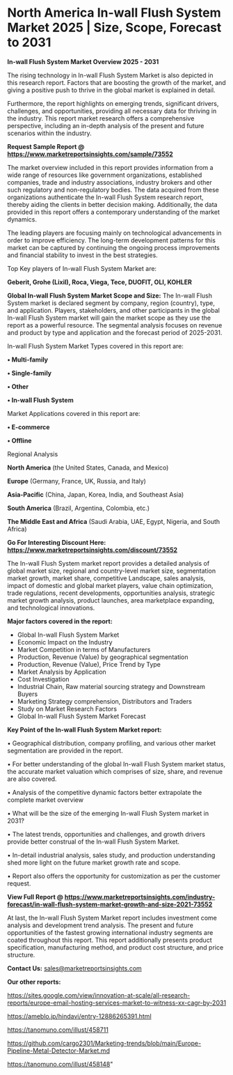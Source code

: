 # North America In-wall Flush System Market 2025 | Size, Scope, Forecast to 2031

<Strong> In-wall Flush System Market Overview 2025 - 2031</strong>

The rising technology in In-wall Flush System Market is also depicted in this research report. Factors that are boosting the growth of the market, and giving a positive push to thrive in the global market is explained in detail.

Furthermore, the report highlights on emerging trends, significant drivers, challenges, and opportunities, providing all necessary data for thriving in the industry. This report market research offers a comprehensive perspective, including an in-depth analysis of the present and future scenarios within the industry.

<strong>Request Sample Report @ <a href=https://www.marketreportsinsights.com/sample/73552>https://www.marketreportsinsights.com/sample/73552</a></strong>

The market overview included in this report provides information from a wide range of resources like government organizations, established companies, trade and industry associations, industry brokers and other such regulatory and non-regulatory bodies. The data acquired from these organizations authenticate the In-wall Flush System research report, thereby aiding the clients in better decision making. Additionally, the data provided in this report offers a contemporary understanding of the market dynamics.

The leading players are focusing mainly on technological advancements in order to improve efficiency. The long-term development patterns for this market can be captured by continuing the ongoing process improvements and financial stability to invest in the best strategies.

Top Key players of In-wall Flush System Market are:

<strong>Geberit, Grohe (Lixil), Roca, Viega, Tece, DUOFIT, OLI, KOHLER</strong>

<strong><b>Global In-wall Flush System Market Scope and Size:</b></strong>
The In-wall Flush System market is declared segment by company, region (country), type, and application. Players, stakeholders, and other participants in the global In-wall Flush System market will gain the market scope as they use the report as a powerful resource. The segmental analysis focuses on revenue and product by type and application and the forecast period of 2025-2031.

In-wall Flush System Market Types covered in this report are:

<strong>• Multi-family

• Single-family

• Other

• In-wall Flush System</strong>

Market Applications covered in this report are:

<strong>• E-commerce

• Offline</strong> 

Regional Analysis

<strong>North America</strong> (the United States, Canada, and Mexico)

<strong>Europe</strong> (Germany, France, UK, Russia, and Italy)

<strong>Asia-Pacific</strong> (China, Japan, Korea, India, and Southeast Asia)

<strong>South America</strong> (Brazil, Argentina, Colombia, etc.)

<strong>The Middle East and Africa</strong> (Saudi Arabia, UAE, Egypt, Nigeria, and South Africa)

<strong>Go For Interesting Discount Here: <a href=https://www.marketreportsinsights.com/discount/73552>https://www.marketreportsinsights.com/discount/73552</a></strong>

The In-wall Flush System market report provides a detailed analysis of global market size, regional and country-level market size, segmentation market growth, market share, competitive Landscape, sales analysis, impact of domestic and global market players, value chain optimization, trade regulations, recent developments, opportunities analysis, strategic market growth analysis, product launches, area marketplace expanding, and technological innovations.

<strong><b>Major factors covered in the report:</b></strong>
<ul>
  <li>Global In-wall Flush System Market </li>
  <li>Economic Impact on the Industry</li>
  <li>Market Competition in terms of Manufacturers</li>
  <li>Production, Revenue (Value) by geographical segmentation</li>
  <li>Production, Revenue (Value), Price Trend by Type</li>
  <li>Market Analysis by Application</li>
  <li>Cost Investigation</li>
  <li>Industrial Chain, Raw material sourcing strategy and Downstream Buyers</li>
  <li>Marketing Strategy comprehension, Distributors and Traders</li>
  <li>Study on Market Research Factors</li>
  <li>Global In-wall Flush System Market Forecast</li>
</ul>

<strong><b>Key Point of the In-wall Flush System Market report:</b></strong>

• Geographical distribution, company profiling, and various other market segmentation are provided in the report.

• For better understanding of the global In-wall Flush System market status, the accurate market valuation which comprises of size, share, and revenue are also covered.

• Analysis of the competitive dynamic factors better extrapolate the complete market overview

• What will be the size of the emerging In-wall Flush System market in 2031?

• The latest trends, opportunities and challenges, and growth drivers provide better construal of the In-wall Flush System Market.

• In-detail industrial analysis, sales study, and production understanding shed more light on the future market growth rate and scope.

• Report also offers the opportunity for customization as per the customer request.

<strong><b>View Full Report @ <a href=https://www.marketreportsinsights.com/industry-forecast/in-wall-flush-system-market-growth-and-size-2021-73552>https://www.marketreportsinsights.com/industry-forecast/in-wall-flush-system-market-growth-and-size-2021-73552</a></b></strong>


At last, the In-wall Flush System Market report includes investment come analysis and development trend analysis. The present and future opportunities of the fastest growing international industry segments are coated throughout this report. This report additionally presents product specification, manufacturing method, and product cost structure, and price structure.

<strong>Contact Us:</strong>
sales@marketreportsinsights.com

<strong>Our other reports:</strong>

<a href=https://sites.google.com/view/innovation-at-scale/all-research-reports/europe-email-hosting-services-market-to-witness-xx-cagr-by-2031>https://sites.google.com/view/innovation-at-scale/all-research-reports/europe-email-hosting-services-market-to-witness-xx-cagr-by-2031</a>

<a href=https://ameblo.jp/hindavi/entry-12886265391.html>https://ameblo.jp/hindavi/entry-12886265391.html</a>

<a href=https://tanomuno.com/illust/458711>https://tanomuno.com/illust/458711</a>

<a href=https://github.com/cargo2301/Marketing-trends/blob/main/Europe-Pipeline-Metal-Detector-Market.md>https://github.com/cargo2301/Marketing-trends/blob/main/Europe-Pipeline-Metal-Detector-Market.md</a>

<a href=https://tanomuno.com/illust/458148>https://tanomuno.com/illust/458148</a>"
